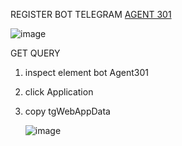 REGISTER BOT TELEGRAM <a href="https://t.me/Agent301Bot/app?startapp=onetime2025635550"> AGENT 301</a>

![image](https://github.com/user-attachments/assets/6854820b-e0ca-40d8-98bf-b6281d188bba)



GET QUERY 
1. inspect element bot Agent301
2. click Application
3. copy tgWebAppData
   
   ![image](https://github.com/user-attachments/assets/318f6497-bdff-4c8e-a2b7-ce04891f06ed)
 
